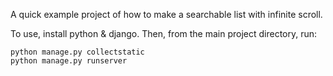 A quick example project of how to make a searchable list with infinite scroll.

To use, install python & django. Then, from the main project directory, run:

    python manage.py collectstatic
    python manage.py runserver
